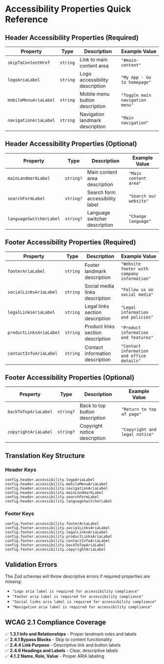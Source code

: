 # Accessibility Properties Quick Reference

## Header Accessibility Properties (Required)

| Property | Type | Description | Example Value |
|----------|------|-------------|---------------|
| `skipToContentHref` | `string` | Link to main content area | `"#main-content"` |
| `logoAriaLabel` | `string` | Logo accessibility description | `"My App - Go to homepage"` |
| `mobileMenuAriaLabel` | `string` | Mobile menu button description | `"Toggle main navigation menu"` |
| `navigationAriaLabel` | `string` | Navigation landmark description | `"Main navigation"` |

## Header Accessibility Properties (Optional)

| Property | Type | Description | Example Value |
|----------|------|-------------|---------------|
| `mainLandmarkLabel` | `string?` | Main content area description | `"Main content area"` |
| `searchFormLabel` | `string?` | Search form accessibility label | `"Search our website"` |
| `languageSwitcherLabel` | `string?` | Language switcher description | `"Change language"` |

## Footer Accessibility Properties (Required)

| Property | Type | Description | Example Value |
|----------|------|-------------|---------------|
| `footerAriaLabel` | `string` | Footer landmark description | `"Website footer with company information"` |
| `socialLinksAriaLabel` | `string` | Social media links description | `"Follow us on social media"` |
| `legalLinksAriaLabel` | `string` | Legal links section description | `"Legal information and policies"` |
| `productLinksAriaLabel` | `string` | Product links section description | `"Product information and features"` |
| `contactInfoAriaLabel` | `string` | Contact information description | `"Contact information and office details"` |

## Footer Accessibility Properties (Optional)

| Property | Type | Description | Example Value |
|----------|------|-------------|---------------|
| `backToTopAriaLabel` | `string?` | Back to top button description | `"Return to top of page"` |
| `copyrightAriaLabel` | `string?` | Copyright notice description | `"Copyright and legal notice"` |

## Translation Key Structure

### Header Keys
```
config.header.accessibility.logoAriaLabel
config.header.accessibility.mobileMenuAriaLabel
config.header.accessibility.navigationAriaLabel
config.header.accessibility.mainLandmarkLabel
config.header.accessibility.searchFormLabel
config.header.accessibility.languageSwitcherLabel
```

### Footer Keys
```
config.footer.accessibility.footerAriaLabel
config.footer.accessibility.socialLinksAriaLabel
config.footer.accessibility.legalLinksAriaLabel
config.footer.accessibility.productLinksAriaLabel
config.footer.accessibility.contactInfoAriaLabel
config.footer.accessibility.backToTopAriaLabel
config.footer.accessibility.copyrightAriaLabel
```

## Validation Errors

The Zod schemas will throw descriptive errors if required properties are missing:

- `"Logo aria label is required for accessibility compliance"`
- `"Footer aria label is required for accessibility compliance"`
- `"Social links aria label is required for accessibility compliance"`
- `"Navigation aria label is required for accessibility compliance"`

## WCAG 2.1 Compliance Coverage

✅ **1.3.1 Info and Relationships** - Proper landmark roles and labels  
✅ **2.4.1 Bypass Blocks** - Skip to content functionality  
✅ **2.4.4 Link Purpose** - Descriptive link and button labels  
✅ **2.4.6 Headings and Labels** - Clear, descriptive labels  
✅ **4.1.2 Name, Role, Value** - Proper ARIA labeling

